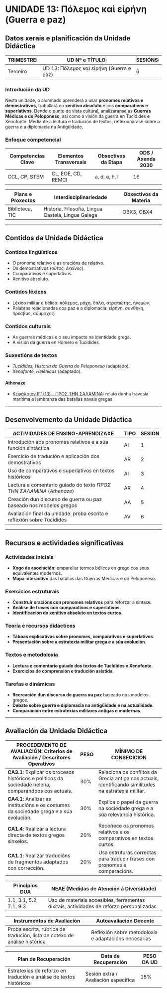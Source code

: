 # UNIDADE 13: Πόλεμος καὶ εἰρήνη (Guerra e paz)

## Datos xerais e planificación da Unidade Didáctica  

| **TRIMESTRE:** | **UD Nº e TÍTULO:** | **SESIÓNS:** |
|---------------|---------------------|-------------|
| Terceiro | UD 13: Πόλεμος καὶ εἰρήνη (Guerra e paz) | 6 |

### Introdución da UD  
Nesta unidade, o alumnado aprenderá a usar **pronomes relativos e demostrativos**, traballará co **xenitivo absoluto** e cos **comparativos e superlativos**. Dende o punto de vista cultural, analizaranse as **Guerras Médicas e do Peloponeso**, así como a visión da guerra en Tucídides e Xenofonte. Mediante a lectura e tradución de textos, reflexionarase sobre a guerra e a diplomacia na Antigüidade.

### Enfoque competencial  

| **Competencias Clave** | **Elementos Transversais** | **Obxectivos da Etapa** | **ODS / Axenda 2030** |
|------------------------|---------------------------|-------------------------|----------------------|
| CCL, CP, STEM | CL, EOE, CD, REMCI | a, d, e, h, l | 16 |

| **Plans e Proxectos** | **Interdisciplinariedade** | **Obxectivos da Materia** |
|----------------------|-------------------------|------------------------|
| Biblioteca, TIC | Historia, Filosofía, Lingua Castelá, Lingua Galega | OBX3, OBX4 |

---

## Contidos da Unidade Didáctica  

### Contidos lingüísticos  
- O pronome relativo e as oracións de relativo.  
- Os demostrativos (*οὗτος, ἐκεῖνος*).  
- Comparativos e superlativos.  
- Xenitivo absoluto.  

### Contidos léxicos  
- Léxico militar e bélico: πόλεμος, μάχη, ὅπλα, στρατιώτης, ἡγεμών.  
- Palabras relacionadas coa paz e a diplomacia: εἰρήνη, συνθήκη, πρέσβυς, σύμμαχος.  

### Contidos culturais  
- As guerras médicas e o seu impacto na identidade grega.  
- A visión da guerra en Homero e Tucídides.  

### Suxestións de textos  
- *Tucídides, Historia da Guerra do Peloponeso* (adaptado).  
- *Xenofonte, Helénicas* (adaptado).  

#### **Athenaze**
- [Κεφάλαιον ΙΓʹ (13) – ΠΡΟΣ ΤΗΝ ΣΑΛΑΜΙΝΑ](textos/13.md): relato dunha travesía marítima e lembranza das batallas navais gregas.

---

## Desenvolvemento da Unidade Didáctica  

| **ACTIVIDADES DE ENSINO-APRENDIZAXE** | **TIPO** | **SESIÓN** |
|--------------------------------------|--------|---------|
| Introdución aos pronomes relativos e a súa función sintáctica | AI | 1 |
| Exercicio de tradución e aplicación dos demostrativos | AR | 2 |
| Uso de comparativos e superlativos en textos históricos | AI | 3 |
| Lectura e comentario guiado do texto *ΠΡΟΣ ΤΗΝ ΣΑΛΑΜΙΝΑ* (*Athenaze*) | AR | 4 |
| Creación dun discurso de guerra ou paz baseado nos modelos gregos | AA | 5 |
| Avaliación final da unidade: proba escrita e reflexión sobre Tucídides | AV | 6 |

---

## Recursos e actividades significativas  

### Actividades iniciais  
- **Xogo de asociación**: emparellar termos bélicos en grego cos seus equivalentes modernos.  
- **Mapa interactivo** das batallas das Guerras Médicas e do Peloponeso.  

### Exercicios estruturais  
- **Construír oracións con pronomes relativos** para reforzar a sintaxe.  
- **Análise de frases con comparativos e superlativos**.  
- **Identificación do xenitivo absoluto en textos curtos**.  

### Teoría e recursos didácticos  
- **Táboas explicativas sobre pronomes, comparativos e superlativos**.  
- **Presentación sobre a estratexia militar grega e a súa evolución**.  

### Textos e metodoloxía  
- **Lectura e comentario guiado dos textos de Tucídides e Xenofonte**.  
- **Exercicios de comprensión e tradución asistida**.  

### Tarefas e dinámicas  
- **Recreación dun discurso de guerra ou paz** baseado nos modelos gregos.  
- **Debate sobre guerra e diplomacia na antigüidade e na actualidade**.  
- **Comparación entre estratexias militares antigas e modernas**.  

---

## Avaliación da Unidade Didáctica  

| **PROCEDEMENTO DE AVALIACIÓN: Criterios de Avaliación / Descritores Operativos** | **PESO** | **MÍNIMO DE CONSECICIÓN** |
|--------------------------------------------------------|------|----------------------|
| **CA3.1**: Explicar os procesos históricos e políticos da sociedade helena, comparándoos cos actuais. | 30% | Relaciona os conflitos da Grecia antiga cos actuais, identificando similitudes na estratexia militar. |
| **CA4.1**: Analizar as institucións e os costumes da sociedade grega e a súa evolución. | 30% | Explica o papel da guerra na sociedade grega e a súa relevancia histórica. |
| **CA1.4**: Realizar a lectura directa de textos gregos sinxelos. | 20% | Recoñece os pronomes relativos e os comparativos en textos curtos. |
| **CA1.1**: Realizar traducións de fragmentos adaptados con corrección. | 20% | Usa estruturas correctas para traducir frases con pronomes e comparacións. |

| **Principios DUA** | **NEAE (Medidas de Atención á Diversidade)** |
|-------------------|---------------------------------|
| 1.1, 3.1, 5.2, 7.1, 9.3 | Uso de materiais accesibles, ferramentas dixitais, actividades de reforzo personalizadas |

| **Instrumentos de Avaliación** | **Autoavaliación Docente** |
|---------------------------------|---------------------------|
| Proba escrita, rúbrica de tradución, lista de cotexo de análise histórica | Reflexión sobre metodoloxía e adaptacións necesarias |

| **Plan de Recuperación** | **Data de Recuperación** | **PESO DA UD** |
|--------------------------|----------------------|---------------|
| Estratexias de reforzo en tradución e análise de textos históricos | Sesión extra / Avaliación específica | 15% |
